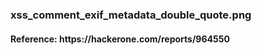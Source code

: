 <h1></h1>

<h3>xss_comment_exif_metadata_double_quote.png</h3>
<h4>Reference: <a>https://hackerone.com/reports/964550</a></h4>
